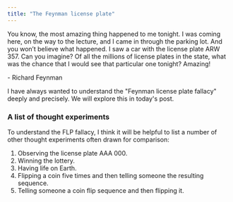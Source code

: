 ```yaml
---
title: "The Feynman license plate"
---
```


<div class="media">
  <p>You know, the most amazing thing happened to me tonight. I was coming here, on the way to the lecture, and I came in through the parking lot. And you won’t believe what happened. I saw a car with the license plate ARW 357. Can you imagine? Of all the millions of license plates in the state, what was the chance that I would see that particular one tonight? Amazing!</p>
  
  <p>- Richard Feynman</p>
</div>

I have always wanted to understand the "Feynman license plate fallacy" deeply and precisely. We will explore this in today's post.

### A list of thought experiments

To understand the FLP fallacy, I think it will be helpful to list a number of other thought experiments often drawn for comparison:

1. Observing the license plate AAA 000.
2. Winning the lottery.
3. Having life on Earth.
4. Flipping a coin five times and then telling someone the resulting sequence.
5. Telling someone a coin flip sequence and then flipping it.
